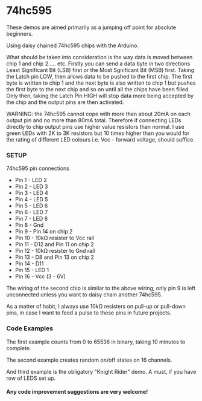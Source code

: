 # 74hc595

These demos are aimed primarily as a jumping off point for absolute beginners.

Using daisy chained 74hc595 chips with the Arduino.

What should be taken into consideration is the way data is moved between chip 1 and chip 2..... etc. Firstly you can send a data
byte in two directions Least Significant Bit (LSB) first or the Most Sgnificant Bit (MSB) first. Taking the Latch pin LOW, then
allows data to be pushed to the first chip.
The first byte is written to chip 1 and the next byte is also written to chip 1 but pushes the first byte to the next chip
and so on until all the chips have been filled. Only then, taking the Latch Pin HIGH will stop data more being accepted by the
chip and the output pins are then activated. 

WARNING: the 74hc595 cannot cope with more than about 20mA on each output pin and no more than 80mA total. Therefore
if connecting LEDs directly to chip output pins use higher value resistors than normal. I use green LEDs with 2K to 3K resistors
but 10 times higher than you would for the rating of different LED colours i.e. Vcc - forward voltage, should suffice.

<h3>SETUP</h3>

74hc595 pin connections
<ul>
<li>Pin 1 - LED 2</li>
<li>Pin 2 - LED 3</li>
<li>Pin 3 - LED 4</li>
<li>Pin 4 - LED 5</li>
<li>Pin 5 - LED 6</li>
<li>Pin 6 - LED 7</li>
<li>Pin 7 - LED 8</li>
<li>Pin 8 - Gnd</li>
<li>Pin 9 - Pin 14 on chip 2</li>
<li>Pin 10 - 10kΩ resister to Vcc rail</li>
<li>Pin 11 - D12 and Pin 11 on chip 2</li>
<li>Pin 12 - 10kΩ resister to Gnd rail</li>
<li>Pin 13 - D8 and Pin 13 on chip 2</li>
<li>Pin 14 - D11</li>
<li>Pin 15 - LED 1</li>
<li>Pin 16 - Vcc (3 - 6V)</li>
</ul>

The wiring of the second chip is similar to the above wiring, only pin 9 is left unconnected unless you want to daisy
chain another 74hc595.

As a matter of habit, I always use 10kΩ resisters on pull-up or pull-down pins, in case I want to feed a pulse to these
pins in future projects.

<h3>Code Examples</h3>

The first example counts from 0 to 65536 in binary, taking 10 minutes to complete.

The second example creates random on/off states on 16 channels.

And third example is the obligatory "Knight Rider" demo. A must, if you have row of LEDS set up.

<h4>Any code improvement suggestions are very welcome!</h4>
